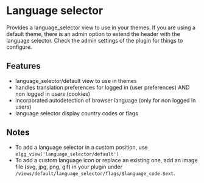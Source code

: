 Language selector
=================

Provides a language_selector view to use in your themes.
If you are using a default theme, there is an admin option to extend the header with the language selector.
Check the admin settings of the plugin for things to configure.

Features
--------

- language_selector/default view to use in themes
- handles translation preferences for logged in (user preferences) AND non logged in users (cookies)
- incorporated autodetection of browser language (only for non logged in users)	
- language selector display country codes or flags

Notes
-----

* To add a language selector in a custom position, use ``elgg_view('language_selector/default')``
* To add a custom language icon or replace an existing one, add an image file (svg, jpg, png, gif) in your plugin
under `/views/default/language_selector/flags/$language_code.$ext`.